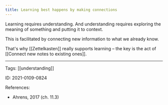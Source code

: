 ```yaml
---
title: Learning best happens by making connections
---
```


Learning requires understanding. And understanding requires exploring the meaning of something and putting it to context.

This is facilitated by connecting new information to what we already know.

That's why [[Zettelkasten]] really supports learning – the key is the act of [[Connect new notes to existing ones]].

---

Tags: [[understanding]]

ID: 2021-0109-0824

References: 
- Ahrens, 2017 (ch. 11.3)
